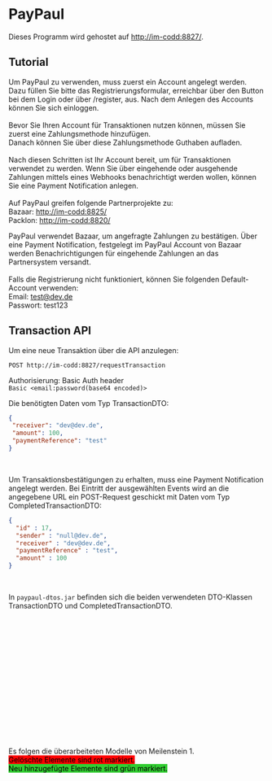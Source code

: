 PayPaul
================================

Dieses Programm wird gehostet auf <http://im-codd:8827/>.
  
Tutorial
--------------------------
Um PayPaul zu verwenden, muss zuerst ein Account angelegt werden.
Dazu füllen Sie bitte das Registrierungsformular, erreichbar über den Button bei dem Login oder über /register, aus. Nach dem Anlegen des Accounts können Sie sich einloggen.
<br/>
<br/>
Bevor Sie Ihren Account für Transaktionen nutzen können, müssen Sie zuerst eine Zahlungsmethode hinzufügen.
<br/>
Danach können Sie über diese Zahlungsmethode Guthaben aufladen.
<br/><br/>
Nach diesen Schritten ist Ihr Account bereit, um für Transaktionen verwendet zu werden. Wenn Sie über eingehende oder ausgehende Zahlungen mittels eines Webhooks benachrichtigt werden wollen,
 können Sie eine Payment Notification anlegen.
 <br/><br/>
 Auf PayPaul greifen folgende Partnerprojekte zu: <br/>
 Bazaar: <http://im-codd:8825/> <br/>
 Packlon: <http://im-codd:8820/>
 
 PayPaul verwendet Bazaar, um angefragte Zahlungen zu bestätigen. Über eine Payment Notification, festgelegt im PayPaul Account von Bazaar werden Benachrichtigungen für eingehende Zahlungen an das Partnersystem versandt.
 <br/><br/>
 Falls die Registrierung nicht funktioniert, können Sie folgenden Default-Account verwenden:
 <br/>
 Email: test@dev.de
<br/>
Passwort: test123
  
Transaction API
--------------------------
Um eine neue Transaktion über die API anzulegen:
  
`POST http://im-codd:8827/requestTransaction`  

Authorisierung: Basic Auth header  
`Basic <email:password(base64 encoded)>`

Die benötigten Daten vom Typ TransactionDTO:  
```json
{
 "receiver": "dev@dev.de",
 "amount": 100,
 "paymentReference": "test"
}
```  
<br/>

Um Transaktionsbestätigungen zu erhalten, muss eine Payment Notification angelegt werden.
Bei Eintritt der ausgewählten Events wird an die angegebene URL ein POST-Request geschickt mit Daten vom Typ CompletedTransactionDTO:

```json
{
  "id" : 17,
  "sender" : "null@dev.de",
  "receiver" : "dev@dev.de",
  "paymentReference" : "test",
  "amount" : 100
}
```

<br/>

In `paypaul-dtos.jar` befinden sich die beiden verwendeten DTO-Klassen TransactionDTO und CompletedTransactionDTO.

<br/>
<br/>
<br/>
<br/>
<br/>
<br/>
<br/>
<br/>
<br/>
<br/>
<br/>
<br/>
<br/>
<br/>
<br/>
Es folgen die überarbeiteten Modelle von Meilenstein 1.<br/>
<mark style="background-color: red">Gelöschte Elemente sind rot markiert. </mark><br/>
<mark style="background-color: limegreen">Neu hinzugefügte Elemente sind grün markiert. </mark>
  

